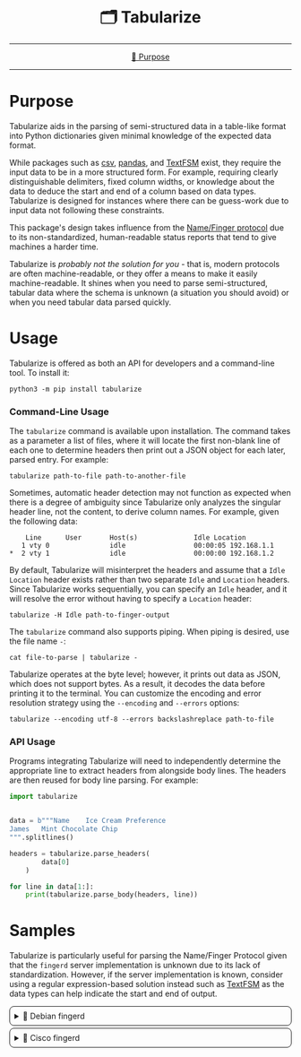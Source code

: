 <!--suppress HtmlDeprecatedAttribute-->
<div align="center">
   <h1>🗂️ Tabularize</h1>
</div>

<hr />

<div align="center">

[💼 Purpose](#purpose)

</div>

<hr />

# Purpose

Tabularize aids in the parsing of semi-structured data in a table-like format into Python dictionaries given minimal
knowledge of the expected data format.

While packages such as [csv](https://docs.python.org/3/library/csv.html), [pandas](https://pypi.org/project/pandas/),
and [TextFSM](https://pypi.org/project/textfsm/) exist, they require the input data to be in a more structured form. For 
example, requiring clearly distinguishable delimiters, fixed column widths, or knowledge about the data to deduce the 
start and end of a column based on data types. Tabularize is designed for instances where there can be guess-work due to 
input data not following these constraints.

This package's design takes influence from the [Name/Finger protocol](https://datatracker.ietf.org/doc/html/rfc742) due
to its non-standardized, human-readable status reports that tend to give machines a harder time.

Tabularize is _probably not the solution for you_ - that is, modern protocols are often machine-readable, or they offer 
a means to make it easily machine-readable. It shines when you need to parse semi-structured, tabular data where the
schema is unknown (a situation you should avoid) or when you need tabular data parsed quickly.

# Usage

Tabularize is offered as both an API for developers and a command-line tool. To install it:

```shell
python3 -m pip install tabularize
```

### Command-Line Usage

The `tabularize` command is available upon installation. The command takes as a parameter a list of files, where it will 
locate the first non-blank line of each one to determine headers then print out a JSON object for each later, parsed 
entry. For example:

```shell
tabularize path-to-file path-to-another-file
```

Sometimes, automatic header detection may not function as expected when there is a degree of ambiguity since Tabularize
only analyzes the singular header line, not the content, to derive column names. For example, given the following data:

```terminaloutput
    Line      User       Host(s)              Idle Location
   1 vty 0               idle                 00:00:05 192.168.1.1
*  2 vty 1               idle                 00:00:00 192.168.1.2
```

By default, Tabularize will misinterpret the headers and assume that a `Idle Location` header exists rather than two
separate `Idle` and `Location` headers. Since Tabularize works sequentially, you can specify an `Idle` header, and it
will resolve the error without having to specify a `Location` header:

```shell
tabularize -H Idle path-to-finger-output
```

The `tabularize` command also supports piping. When piping is desired, use the file name `-`:
```shell
cat file-to-parse | tabularize -
```

Tabularize operates at the byte level; however, it prints out data as JSON, which does not support bytes. As a result,
it decodes the data before printing it to the terminal. You can customize the encoding and error resolution strategy
using the `--encoding` and `--errors` options:

```shell
tabularize --encoding utf-8 --errors backslashreplace path-to-file
```

### API Usage

Programs integrating Tabularize will need to independently determine the appropriate line to extract headers from 
alongside body lines. The headers are then reused for body line parsing. For example:

```python
import tabularize


data = b"""Name    Ice Cream Preference
James   Mint Chocolate Chip
""".splitlines()

headers = tabularize.parse_headers(
        data[0]
    )

for line in data[1:]:
    print(tabularize.parse_body(headers, line))
```

# Samples

Tabularize is particularly useful for parsing the Name/Finger Protocol given that the `fingerd` server implementation is 
unknown due to its lack of standardization. However, if the server implementation is known, consider using a 
regular expression-based solution instead such as [TextFSM](https://pypi.org/project/textfsm/) as the data types can
help indicate the start and end of output.

<details style="border: 1px solid; border-radius: 8px; padding: 8px; margin-top: 4px;">
<summary>🐧 Debian fingerd</summary>

```terminaloutput
Login     Name       Tty      Idle  Login Time   Office     Office Phone
alfred              *pts/0      1d  Oct 06 19:56 (192.168.1.1)
bert                 pts/1      2d  Oct 06 12:34 (:pts/0:S.0)
chase                pts/2      3d  Oct 06 05:43 (:pts/0:S.1)
```

```json
[
  {"Login": "alfred", "Tty": "*pts/0", "Idle": "1d", "Login Time": "Oct 06 19:56", "Office": "(192.168.1.1)"},
  {"Login": "bert", "Tty": "pts/1", "Idle": "2d", "Login Time": "Oct 06 12:34", "Office": "(:pts/0:S.0)"},
  {"Login": "chase", "Tty": "pts/2", "Idle": "3d", "Login Time": "Oct 06 05:43", "Office": "(:pts/0:S.1)"}
]
```

</details>

<details style="border: 1px solid; border-radius: 8px; padding: 8px; margin-top: 4px;">
<summary>📡 Cisco fingerd</summary>

```terminaloutput
    Line       User       Host(s)              Idle       Location
   1 vty 0                idle                 00:00:00 
```

```json
[
  {"Line": "1 vty 0", "Host(s)": "idle", "Idle": "00:00:00"}
]
```

</details>